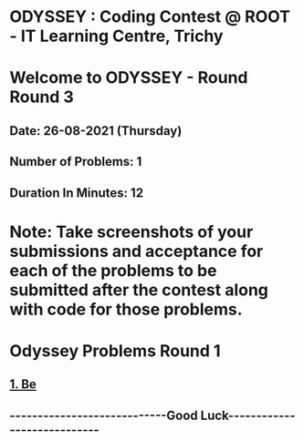 # ODYSSEY : Coding Contest @ ROOT - IT Learning Centre, Trichy
# Welcome to ODYSSEY - Round Round 3
## Date: 26-08-2021 (Thursday)
## Number of Problems:  1
## Duration In Minutes:  12

# Note: Take screenshots of your submissions and acceptance for each of the problems to be submitted after the contest along with code for those problems.

# Odyssey Problems Round  1

## [1. Be](https://atcoder.jp/contests/abc192/tasks/abc192_b)


## ----------------------------Good Luck----------------------------
